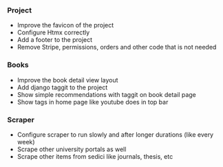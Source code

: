 ### Project

- Improve the favicon of the project
- Configure Htmx correctly
- Add a footer to the project
- Remove Stripe, permissions, orders and other code that is not needed

### Books

- Improve the book detail view layout
- Add django taggit to the project
- Show simple recommendations with taggit on book detail page
- Show tags in home page like youtube does in top bar

### Scraper

- Configure scraper to run slowly and after longer durations (like every week)
- Scrape other university portals as well
- Scrape other items from sedici like journals, thesis, etc
